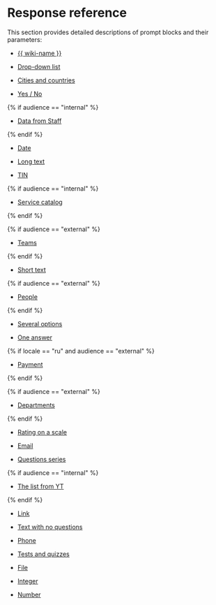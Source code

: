 # Response reference

This section provides detailed descriptions of prompt blocks and their parameters:

- [{{ wiki-name }}](wiki.md)

- [Drop-down list](dropdown.md)

- [Cities and countries](cities.md)

- [Yes / No](yes-no.md)

{% if audience == "internal" %}

- [Data from Staff](staff.md)

{% endif %}

- [Date](date.md)

- [Long text](long-text.md)

- [TIN](inn.md)

{% if audience == "internal" %}

- [Service catalog](abc.md)

{% endif %}

{% if audience == "external" %}

- [Teams](teams.md)

{% endif %}

- [Short text](short-text.md)

{% if audience == "external" %}

- [People](people.md)

{% endif %}

- [Several options](multiple.md)

- [One answer](radiobutton.md)

{% if locale == "ru" and audience == "external" %}

- [Payment](payment.md)

{% endif %}

{% if audience == "external" %}

- [Departments](departments.md)

{% endif %}

- [Rating on a scale](rating.md)

- [Email](email.md)

- [Questions series](series.md)

{% if audience == "internal" %}

- [The list from YT](yt.md)

{% endif %}

- [Link](link.md)

- [Text with no questions](no-question.md)

- [Phone](phone.md)

- [Tests and quizzes](tests-ref.md)

- [File](file.md)

- [Integer](integer.md)

- [Number](number.md)